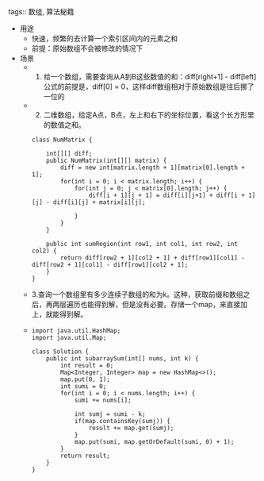 tags:: 数组, 算法秘籍

- 用途
	- 快速，频繁的去计算一个索引区间内的元素之和
	- 前提：原始数组不会被修改的情况下
- 场景
	- 1. 给一个数组，需要查询从A到B这些数值的和：diff[right+1] - diff[left]公式的前提是，diff[0] = 0，这样diff数组相对于原始数组是往后挪了一位的
	- 2. 二维数组，给定A点，B点，左上和右下的坐标位置，看这个长方形里的数值之和。
	  ```
	  class NumMatrix {
	  
	      int[][] diff;
	      public NumMatrix(int[][] matrix) {
	          diff = new int[matrix.length + 1][matrix[0].length + 1];
	          for(int i = 0; i < matrix.length; i++) {
	              for(int j = 0; j < matrix[0].length; j++) {
	                  diff[i + 1][j + 1] = diff[i][j+1] + diff[i + 1][j] - diff[i][j] + matrix[i][j];
	                  
	              }
	          }
	      }
	      
	      public int sumRegion(int row1, int col1, int row2, int col2) {
	          return diff[row2 + 1][col2 + 1] + diff[row1][col1] - diff[row2 + 1][col1] - diff[row1][col2 + 1];
	      }
	  }
	  ```
	- 3.查询一个数组里有多少连续子数组的和为k。这种，获取前缀和数组之后，再两层遍历也能得到解，但是没有必要。存储一个map，来直接加上，就能得到解。
	- ```
	  import java.util.HashMap;
	  import java.util.Map;
	  
	  class Solution {
	      public int subarraySum(int[] nums, int k) {
	          int result = 0;
	          Map<Integer, Integer> map = new HashMap<>();
	          map.put(0, 1);
	          int sumi = 0;
	          for(int i = 0; i < nums.length; i++) {
	              sumi += nums[i];
	  
	              int sumj = sumi - k;
	              if(map.containsKey(sumj)) {
	                  result += map.get(sumj);
	              }
	              map.put(sumi, map.getOrDefault(sumi, 0) + 1);
	          }
	          return result;
	      }
	  }
	  ```